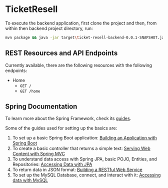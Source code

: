 # TicketResell

To execute the backend application, first clone the project and then, from within then backend project directory, run:

```bash
mvn package && java -jar target\ticket-resell-backend-0.0.1-SNAPSHOT.jar
```

## REST Resources and API Endpoints

Currently available, there are the following resources with the following endpoints:
* Home
    * `GET /`
    * `GET /home`

## Spring Documentation

To learn more about the Spring Framework, check its [guides](https://spring.io/guides).

Some of the guides used for setting up the basics are:
1. To set up a basic Spring Boot application: [Building an Application with Spring Boot](https://spring.io/guides/gs/spring-boot/)
2. To create a basic controller that returns a simple text: [Serving Web Content with Spring MVC](https://spring.io/guides/gs/serving-web-content/)
3. To understand data access with Spring JPA, basic POJO, Entities, and Repositories: [Accessing Data with JPA](https://spring.io/guides/gs/accessing-data-jpa/)
4. To return data in JSON format: [Building a RESTful Web Service](https://spring.io/guides/gs/rest-service/)
5. To set up the MySQL Database, connect, and interact with it: [Accessing data with MySQL](https://spring.io/guides/gs/accessing-data-mysql/)

